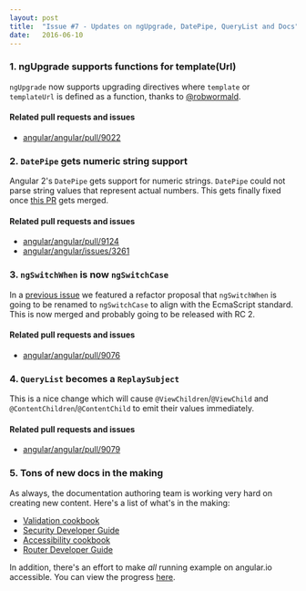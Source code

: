```yaml
---
layout: post
title:  "Issue #7 - Updates on ngUpgrade, DatePipe, QueryList and Docs"
date:   2016-06-10
---
```


### 1. ngUpgrade supports functions for template(Url)

`ngUpgrade` now supports upgrading directives where `template` or `templateUrl` is defined as a function, thanks to [@robwormald](http://github.com/robwormald).

#### Related pull requests and issues

- [angular/angular/pull/9022](https://github.com/angular/angular/pull/9022)

### 2. `DatePipe` gets numeric string support

Angular 2's `DatePipe` gets support for numeric strings. `DatePipe` could not parse string values that represent actual numbers. This gets finally fixed once [this PR](https://github.com/angular/angular/pull/9124) gets merged.

#### Related pull requests and issues

- [angular/angular/pull/9124](https://github.com/angular/angular/pull/9124)
- [angular/angular/issues/3261](https://github.com/angular/angular/issues/3261)

### 3. `ngSwitchWhen` is now `ngSwitchCase`

In a [previous issue](http://5thingsangular.github.io/2016/04/18/issue-2.html) we featured a refactor proposal that `ngSwitchWhen` is going to be renamed to `ngSwitchCase` to align with the EcmaScript standard. This is now merged and probably going to be released with RC 2.

#### Related pull requests and issues

- [angular/angular/pull/9076](https://github.com/angular/angular/pull/9076)

### 4. `QueryList` becomes a `ReplaySubject`

This is a nice change which will cause `@ViewChildren`/`@ViewChild` and `@ContentChildren`/`@ContentChild` to emit their values immediately.

#### Related pull requests and issues

- [angular/angular/pull/9079](https://github.com/angular/angular/pull/9079)

### 5. Tons of new docs in the making

As always, the documentation authoring team is working very hard on creating new content. Here's a list of what's in the making:

- [Validation cookbook](https://github.com/angular/angular.io/pull/1627)
- [Security Developer Guide](https://github.com/angular/angular.io/pull/1640)
- [Accessibility cookbook](https://github.com/angular/angular.io/pull/1625)
- [Router Developer Guide](https://github.com/angular/angular.io/pull/1636)

In addition, there's an effort to make *all* running example on angular.io accessible. You can view the progress [here](https://github.com/angular/angular.io/pull/1613).
